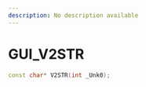 ```yaml
---
description: No description available 
---
```


# GUI\_V2STR

```cpp
const char* V2STR(int _Unk0);
```